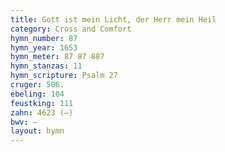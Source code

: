 ```yaml
---
title: Gott ist mein Licht, der Herr mein Heil
category: Cross and Comfort
hymn_number: 87
hymn_year: 1653
hymn_meter: 87 87 887
hymn_stanzas: 11
hymn_scripture: Psalm 27
cruger: 506.
ebeling: 104
feustking: 111 
zahn: 4623 (—)
bwv: —
layout: hymn
---
```

<br>

